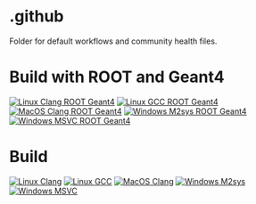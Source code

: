 # .github

Folder for default workflows and community health files.

# Build with ROOT and Geant4
[![Linux Clang ROOT Geant4](https://github.com/flagarde/.github/actions/workflows/Linux-Clang-ROOT-Geant4.yml/badge.svg)](https://github.com/flagarde/.github/actions/workflows/Linux-Clang-ROOT-Geant4.yml) [![Linux GCC ROOT Geant4](https://github.com/flagarde/.github/actions/workflows/Linux-GCC-ROOT-Geant4.yml/badge.svg)](https://github.com/flagarde/.github/actions/workflows/Linux-GCC-ROOT-Geant4.yml) [![MacOS Clang ROOT Geant4](https://github.com/flagarde/.github/actions/workflows/MacOS-Clang-ROOT-Geant4.yml/badge.svg)](https://github.com/flagarde/.github/actions/workflows/MacOS-Clang-ROOT-Geant4.yml) [![Windows M2sys ROOT Geant4](https://github.com/flagarde/.github/actions/workflows/Windows-M2sys-ROOT-Geant4.yml/badge.svg)](https://github.com/flagarde/.github/actions/workflows/Windows-M2sys-ROOT-Geant4.yml) [![Windows MSVC ROOT Geant4](https://github.com/flagarde/.github/actions/workflows/Windows-MSVC-ROOT-Geant4.yml/badge.svg)](https://github.com/flagarde/.github/actions/workflows/Windows-MSVC-ROOT-Geant4.yml)

# Build
[![Linux Clang](https://github.com/flagarde/.github/actions/workflows/Linux-Clang.yml/badge.svg)](https://github.com/flagarde/.github/actions/workflows/Linux-Clang.yml) [![Linux GCC](https://github.com/flagarde/.github/actions/workflows/Linux-GCC.yml/badge.svg)](https://github.com/flagarde/.github/actions/workflows/Linux-GCC.yml) [![MacOS Clang](https://github.com/flagarde/.github/actions/workflows/MacOS-Clang.yml/badge.svg)](https://github.com/flagarde/.github/actions/workflows/MacOS-Clang.yml) [![Windows M2sys](https://github.com/flagarde/.github/actions/workflows/Windows-M2sys.yml/badge.svg)](https://github.com/flagarde/.github/actions/workflows/Windows-M2sys.yml) [![Windows MSVC](https://github.com/flagarde/.github/actions/workflows/Windows-MSVC.yml/badge.svg)](https://github.com/flagarde/.github/actions/workflows/Windows-MSVC.yml)

